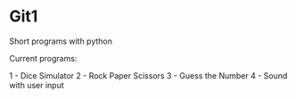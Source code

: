 # Git1
Short programs with python

Current programs:

1 - Dice Simulator 
2 - Rock Paper Scissors
3 - Guess the Number
4 - Sound with user input

